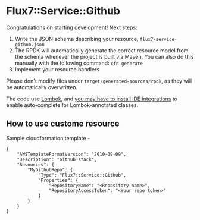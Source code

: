 # Flux7::Service::Github

Congratulations on starting development! Next steps:

1. Write the JSON schema describing your resource, `flux7-service-github.json`
2. The RPDK will automatically generate the correct resource model from the
   schema whenever the project is built via Maven. You can also do this manually
   with the following command: `cfn generate`
3. Implement your resource handlers


Please don't modify files under `target/generated-sources/rpdk`, as they will be
automatically overwritten.

The code use [Lombok](https://projectlombok.org/), and [you may have to install
IDE integrations](https://projectlombok.org/) to enable auto-complete for
Lombok-annotated classes.

## How to use custome resource
Sample cloudformation template -
```
{
    "AWSTemplateFormatVersion": "2010-09-09",
    "Description": "Github stack",
    "Resources": {
        "MyGithubRepo": {
            "Type": "Flux7::Service::Github",
            "Properties": {
                "RepositoryName": "<Repository name>",
                "RepositoryAccessToken": "<Your repo token>"
            }
        }
    }
}
```
